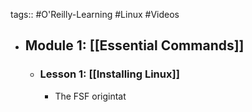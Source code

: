tags:: #O'Reilly-Learning #Linux #Videos

- ## Module 1: [[Essential Commands]]
	- ### Lesson 1: [[Installing Linux]]
		- The FSF origintat